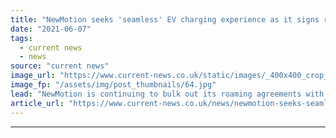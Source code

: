 ```yaml
---
title: "NewMotion seeks 'seamless' EV charging experience as it signs roaming agreement with Mer"
date: "2021-06-07"
tags: 
  - current news
  - news
source: "current news"
image_url: "https://www.current-news.co.uk/static/images/_400x400_crop_center-center/MerCharging-8-1024x684-image-Mer.jpg"
image_fp: "/assets/img/post_thumbnails/64.jpg"
lead: "​NewMotion is continuing to bulk out its roaming agreements with the announcement of its latest partnership with Statkraft-owned Mer."
article_url: "https://www.current-news.co.uk/news/newmotion-seeks-seamless-ev-charging-experience-as-it-signs-roaming-agreement-with-mer?utm_source=rss-feeds&utm_medium=rss&utm_campaign=rss"
---
```


---
